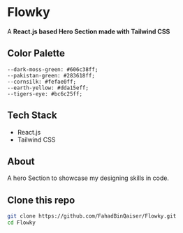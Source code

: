 # Flowky

A **React.js based Hero Section made with Tailwind CSS**

## Color Palette

```
--dark-moss-green: #606c38ff;
--pakistan-green: #283618ff;
--cornsilk: #fefae0ff;
--earth-yellow: #dda15eff;
--tigers-eye: #bc6c25ff;
```

## Tech Stack

- React.js
- Tailwind CSS

## About

A hero Section to showcase my designing skills in code.

## Clone this repo

```bash
git clone https://github.com/FahadBinQaiser/Flowky.git
cd Flowky
```
